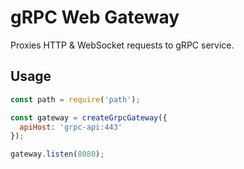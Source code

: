 # gRPC Web Gateway

Proxies HTTP & WebSocket requests to gRPC service.

## Usage

```js
const path = require('path');

const gateway = createGrpcGateway({
  apiHost: 'grpc-api:443'
});

gateway.listen(8080);
```
